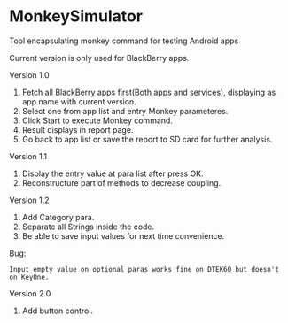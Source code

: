 # MonkeySimulator
Tool encapsulating monkey command for testing Android apps

Current version is only used for BlackBerry apps.

Version 1.0

1. Fetch all BlackBerry apps first(Both apps and services), displaying as app name with current version.
2. Select one from app list and entry Monkey parameteres.
3. Click Start to execute Monkey command.
4. Result displays in report page.
5. Go back to app list or save the report to SD card for further analysis.


Version 1.1

1. Display the entry value at para list after press OK.
2. Reconstructure part of methods to decrease coupling.
  
Version 1.2

1. Add Category para.
2. Separate all Strings inside the code.
3. Be able to save input values for next time convenience.

Bug:

    Input empty value on optional paras works fine on DTEK60 but doesn't on KeyOne. 

Version 2.0

1. Add button control.
